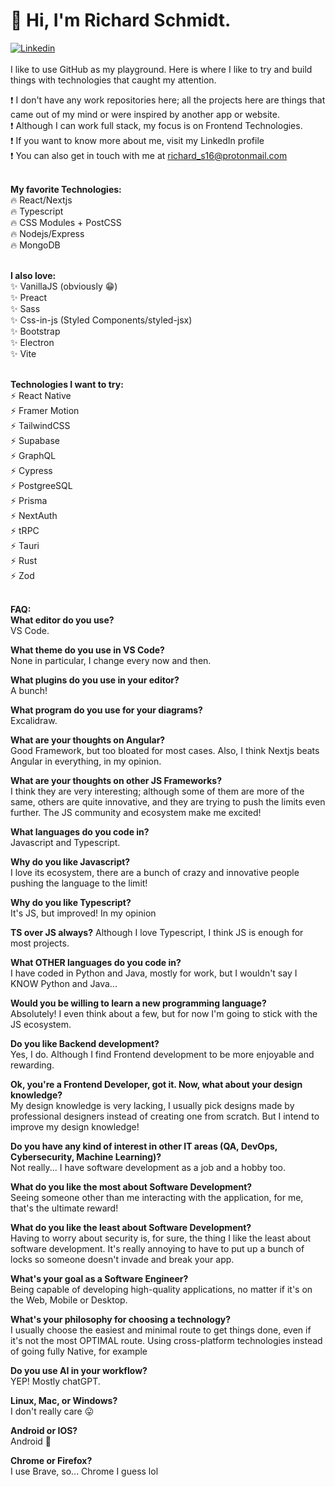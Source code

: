 # 👋 Hi, I'm Richard Schmidt.
[![Linkedin](https://img.shields.io/badge/LinkedIn-0077B5?style=for-the-badge&logo=linkedin&logoColor=white)](https://www.linkedin.com/in/richard-schmidt16)<br><br>
I like to use GitHub as my playground. Here is where I like to try and build things with technologies that caught my attention.

❗ I don't have any work repositories here; all the projects here are things that came out of my mind or were inspired by another app or website. <br>
❗ Although I can work full stack, my focus is on Frontend Technologies. <br>
❗ If you want to know more about me, visit my LinkedIn profile <br>
❗ You can also get in touch with me at richard_s16@protonmail.com <br><br>


**My favorite Technologies:** <br>
🔥 React/Nextjs <br>
🔥 Typescript <br>
🔥 CSS Modules + PostCSS <br>
🔥 Nodejs/Express <br>
🔥 MongoDB <br><br>


**I also love:** <br>
✨ VanillaJS (obviously 😁) <br>
✨ Preact <br>
✨ Sass <br>
✨ Css-in-js (Styled Components/styled-jsx) <br>
✨ Bootstrap <br>
✨ Electron <br>
✨ Vite <br><br>


**Technologies I want to try:** <br>
⚡ React Native <br>
⚡ Framer Motion <br>
⚡ TailwindCSS <br>
⚡ Supabase <br>
⚡ GraphQL <br>
⚡ Cypress <br>
⚡ PostgreeSQL <br>
⚡ Prisma <br>
⚡ NextAuth <br>
⚡ tRPC <br>
⚡ Tauri <br>
⚡ Rust <br>
⚡ Zod <br><br>


**FAQ:** <br>
**What editor do you use?** <br>
VS Code. <br>

**What theme do you use in VS Code?** <br>
None in particular, I change every now and then. <br>

**What plugins do you use in your editor?** <br>
A bunch! <br>

**What program do you use for your diagrams?** <br>
Excalidraw. <br>

**What are your thoughts on Angular?** <br>
Good Framework, but too bloated for most cases. Also, I think Nextjs beats Angular in everything, in my opinion. <br>

**What are your thoughts on other JS Frameworks?** <br>
I think they are very interesting; although some of them are more of the same, others are quite innovative, and they are trying to push the limits even further. The JS community and ecosystem make me excited! <br>

**What languages do you code in?** <br>
Javascript and Typescript. <br>

**Why do you like Javascript?** <br>
I love its ecosystem, there are a bunch of crazy and innovative people pushing the language to the limit! <br>

**Why do you like Typescript?** <br>
It's JS, but improved! In my opinion <br>

**TS over JS always?** 
Although I love Typescript, I think JS is enough for most projects. <br>

**What OTHER languages do you code in?** <br>
I have coded in Python and Java, mostly for work, but I wouldn't say I KNOW Python and Java... <br>

**Would you be willing to learn a new programming language?** <br>
Absolutely! I even think about a few, but for now I'm going to stick with the JS ecosystem. <br>

**Do you like Backend development?** <br>
Yes, I do. Although I find Frontend development to be more enjoyable and rewarding. <br>

**Ok, you're a Frontend Developer, got it. Now, what about your design knowledge?** <br>
My design knowledge is very lacking, I usually pick designs made by professional designers instead of creating one from scratch. But I intend to improve my design knowledge! <br>

**Do you have any kind of interest in other IT areas (QA, DevOps, Cybersecurity, Machine Learning)?** <br>
Not really... I have software development as a job and a hobby too. <br>

**What do you like the most about Software Development?** <br>
Seeing someone other than me interacting with the application, for me, that's the ultimate reward! <br>

**What do you like the least about Software Development?** <br>
Having to worry about security is, for sure, the thing I like the least about software development. It's really annoying to have to put up a bunch of locks so someone doesn't invade and break your app. <br>

**What's your goal as a Software Engineer?** <br>
Being capable of developing high-quality applications, no matter if it's on the Web, Mobile or Desktop. <br>

**What's your philosophy for choosing a technology?** <br>
I usually choose the easiest and minimal route to get things done, even if it's not the most OPTIMAL route. Using cross-platform technologies instead of going fully Native, for example <br>

**Do you use AI in your workflow?** <br>
YEP! Mostly chatGPT.<br>

**Linux, Mac, or Windows?** <br>
I don't really care 😛 <br>

**Android or IOS?** <br>
Android 🤖 <br>

**Chrome or Firefox?** <br>
I use Brave, so... Chrome I guess lol <br>
<!---
Richard-S16/Richard-S16 is a ✨ special ✨ repository because its `README.md` (this file) appears on your GitHub profile.
You can click the Preview link to take a look at your changes.
--->
